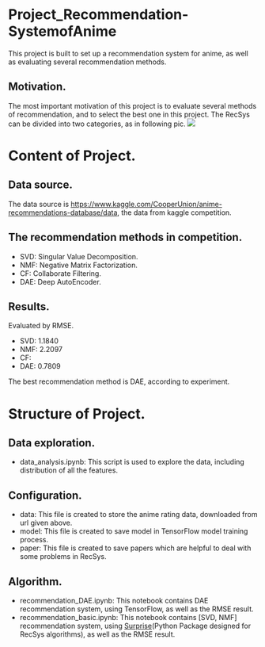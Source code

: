 # Project_Recommendation-SystemofAnime
This project is built to set up a recommendation system for anime, as well as evaluating several recommendation methods.

## Motivation.
The most important motivation of this project is to evaluate several methods of recommendation, and to select the best one in this project.
The RecSys can be divided into two categories, as in following pic.
![](https://github.com/AxsPlayer/Project_TensorFlow_Recommendation-SystemofAnime/blob/master/images/recsys_category.png)

# Content of Project.
## Data source.
The data source is https://www.kaggle.com/CooperUnion/anime-recommendations-database/data, the data from kaggle competition.

## The recommendation methods in competition.
- SVD: Singular Value Decomposition.
- NMF: Negative Matrix Factorization.
- CF: Collaborate Filtering.
- DAE: Deep AutoEncoder.

## Results. 
Evaluated by RMSE.
- SVD: 1.1840
- NMF: 2.2097
- CF:
- DAE: 0.7809

The best recommendation method is DAE, according to experiment.

# Structure of Project.
## Data exploration.
- data_analysis.ipynb: This script is used to explore the data, including distribution of all the features.

## Configuration.
- data: This file is created to store the anime rating data, downloaded from url given above.
- model: This file is created to save model in TensorFlow model training process.
- paper: This file is created to save papers which are helpful to deal with some problems in RecSys.

## Algorithm.
- recommendation_DAE.ipynb: This notebook contains DAE recommendation system, using TensorFlow, as well as the RMSE result.
- recommendation_basic.ipynb: This notebook contains [SVD, NMF] recommendation system, using [Surprise](http://surpriselib.com/)(Python Package designed for RecSys algorithms), as well as the RMSE result.



